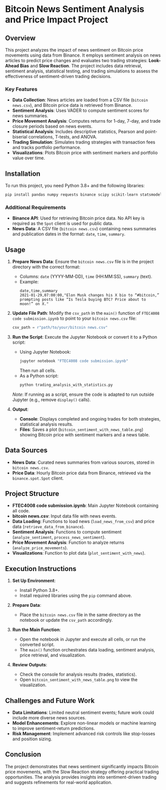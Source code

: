 # Bitcoin News Sentiment Analysis and Price Impact Project

## Overview
This project analyzes the impact of news sentiment on Bitcoin price movements using data from Binance. It employs sentiment analysis on news articles to predict price changes and evaluates two trading strategies: **Look-Ahead Bias** and **Slow Reaction**. The project includes data retrieval, sentiment analysis, statistical testing, and trading simulations to assess the effectiveness of sentiment-driven trading decisions.

### Key Features
- **Data Collection**: News articles are loaded from a CSV file (`bitcoin news.csv`), and Bitcoin price data is retrieved from Binance.
- **Sentiment Analysis**: Uses VADER to compute sentiment scores for news summaries.
- **Price Movement Analysis**: Computes returns for 1-day, 7-day, and trade closure periods based on news events.
- **Statistical Analysis**: Includes descriptive statistics, Pearson and point-biserial correlations, T-tests, and ANOVA.
- **Trading Simulation**: Simulates trading strategies with transaction fees and tracks portfolio performance.
- **Visualizations**: Plots Bitcoin price with sentiment markers and portfolio value over time.

## Installation
To run this project, you need Python 3.8+ and the following libraries:

```bash
pip install pandas numpy requests binance scipy scikit-learn statsmodels matplotlib vaderSentiment
```

### Additional Requirements
- **Binance API**: Used for retrieving Bitcoin price data. No API key is required as the `Spot` client is used for public data.
- **News Data**: A CSV file (`bitcoin news.csv`) containing news summaries and publication dates in the format: `date`, `time`, `summary`.

## Usage
1. **Prepare News Data**: Ensure the `bitcoin news.csv` file is in the project directory with the correct format:
   - Columns: `date` (YYYY-MM-DD), `time` (HH:MM:SS), `summary` (text).
   - Example:
     ```csv
     date,time,summary
     2021-01-29,07:00:00,"Elon Musk changes his X bio to “#bitcoin,” prompting posts like “Is Tesla buying BTC? Price about to moon!” on X."
     ```

2. **Update File Path**: Modify the `csv_path` in the `main()` function of `FTEC4008 code submission.ipynb` to point to your `bitcoin news.csv` file:
   ```python
   csv_path = r"path/to/your/bitcoin news.csv"
   ```

3. **Run the Script**: Execute the Jupyter Notebook or convert it to a Python script:
   - Using Jupyter Notebook:
     ```bash
     jupyter notebook "FTEC4008 code submission.ipynb"
     ```
     Then run all cells.
   - As a Python script:
     ```bash
     python trading_analysis_with_statistics.py
     ```
   *Note*: If running as a script, ensure the code is adapted to run outside Jupyter (e.g., remove `display()` calls).

4. **Output**:
   - **Console**: Displays completed and ongoing trades for both strategies, statistical analysis results.
   - **Files**: Saves a plot (`bitcoin_sentiment_with_news_table.png`) showing Bitcoin price with sentiment markers and a news table.

## Data Sources
- **News Data**: Curated news summaries from various sources, stored in `bitcoin news.csv`.
- **Price Data**: Hourly Bitcoin price data from Binance, retrieved via the `binance.spot.Spot` client.

## Project Structure
- **FTEC4008 code submission.ipynb**: Main Jupyter Notebook containing all code.
- **bitcoin news.csv**: Input data file with news events.
- **Data Loading**: Functions to load news (`load_news_from_csv`) and price data (`retrieve_data_from_binance`).
- **Sentiment Analysis**: Functions to compute sentiment (`analyze_sentiment`, `process_news_sentiment`).
- **Price Movement Analysis**: Function to analyze returns (`analyze_price_movements`).
- **Visualizations**: Function to plot data (`plot_sentiment_with_news`).

## Execution Instructions
1. **Set Up Environment**:
   - Install Python 3.8+.
   - Install required libraries using the `pip` command above.

2. **Prepare Data**:
   - Place the `bitcoin news.csv` file in the same directory as the notebook or update the `csv_path` accordingly.

3. **Run the Main Function**:
   - Open the notebook in Jupyter and execute all cells, or run the converted script.
   - The `main()` function orchestrates data loading, sentiment analysis, price retrieval, and visualization.

4. **Review Outputs**:
   - Check the console for analysis results (trades, statistics).
   - Open `bitcoin_sentiment_with_news_table.png` to view the visualization.

## Challenges and Future Work
- **Data Limitations**: Limited neutral sentiment events; future work could include more diverse news sources.
- **Model Enhancements**: Explore non-linear models or machine learning to improve sentiment-return predictions.
- **Risk Management**: Implement advanced risk controls like stop-losses and position sizing.

## Conclusion
The project demonstrates that news sentiment significantly impacts Bitcoin price movements, with the Slow Reaction strategy offering practical trading opportunities. The analysis provides insights into sentiment-driven trading and suggests refinements for real-world application.